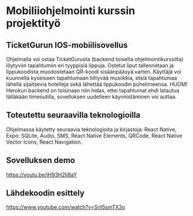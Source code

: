 # Mobiliiohjelmointi kurssin projektityö

## TicketGurun IOS-mobiilisovellus 

Ohjelmalla voi ostaa TicketGurusta (backend toiselta ohjelmointikurssilta) löytyviin tapahtumiin eri tyyppisiä lippuja. 
Ostetut liput tallennetaan ja lippukoodista muodostetaan QR-koodi sisäänpääsyä varten.
Käyttäjä voi kuunnella kyseiseen tapahtumaan liittyvää musiikkia, etsiä tapahtumaa lähellä sijaitsevia hotelleja sekä lähettää lippukoodin
puhelimeensa. HUOM! Herokun backend on toisinaan niin hidas, ettei tapahtumat ehdi latautua tälläkään timeoutilla, sovelluksen uudelleen käynnistäminen voi auttaa.

## Toteutettu seuraavilla teknologioilla

Ohjelmassa käytetty seuraavia teknologioita ja kirjastoja: React Native, Expo: SQLite, Audio, SMS, React Native Elements, QRCode,
React Native Vector Icons, React Navigation.

## Sovelluksen demo
https://youtu.be/iH93H2Ij8aY

## Lähdekoodin esittely 
https://www.youtube.com/watch?v=SriI5smTX3o

